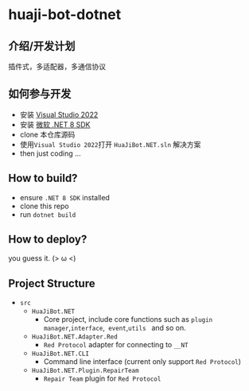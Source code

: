 # huaji-bot-dotnet

## 介绍/开发计划

插件式，多适配器，多通信协议

## 如何参与开发

- 安装 [Visual Studio 2022](https://visualstudio.microsoft.com/zh-hant/vs/community/)
- 安装 [微软 .NET 8 SDK](https://dotnet.microsoft.com/zh-cn/download)
- clone 本仓库源码
- 使用`Visual Studio 2022`打开 `HuaJiBot.NET.sln` 解决方案
- then just coding ...

## How to build?

- ensure `.NET 8 SDK` installed
- clone this repo
- run `dotnet build`

## How to deploy?

you guess it. (> ω <)

## Project Structure

- `src`
  - `HuaJiBot.NET`
    - Core project, include core functions such as `plugin manager`,`interface`,` event`,`utils ` and so on.
  - `HuaJiBot.NET.Adapter.Red`
    - `Red Protocol` adapter for connecting to `__NT`
  - `HuaJiBot.NET.CLI`
    - Command line interface (current only support `Red Protocol`)
  - `HuaJiBot.NET.Plugin.RepairTeam`
    - `Repair Team` plugin for `Red Protocol`
